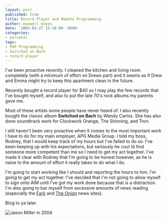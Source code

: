 ```yaml
---
layout: post
published: true
title: Record Player and Remote Programming
author: maxwell keyes
date: '2003-03-27 15:16:00 -0500'
categories:
- personal
tags:
- PHP Programming
- Switched on Bach
- record player
---
```


I've been proactive recently. I cleaned the kitchen and living room completely
(with a minimum of effort on Drews part) and it seems as if Drew and Emma might
try to keep this apartment clean in the future.

Recently bought a record player for $40 so I may play the few records that I've
bought myself, and also to put the late 70's rock albums my parents gave me.

Most of these artists some people have never heard of. I also recently bought
the classic album **Switched on Bach** by Wendy Carlos. She has also done
soundtrack work for Clockwork Orange, The Shinning, and Tron.

I still haven't been very proactive when it comes to the most important work I
have to do for my main employer, APG Media Group. I told my boss, Rodney, that I
would keep track of my hours but I've failed to do so. I've been keeping up with
his expectations, but seriously he cou! ld find someone more competent than me
so I need to get my act together. I've made it clear with Rodney that I'm going
to be honest however, as he is naive to the amount of effort it really takes to
do what I do.

I'm going to start working like I should and reporting the hours to him. I'm
going to get my act together. I've decided that I'm not going to allow myself to
sign onto AIM until I've got my work done because that is a distraction. I'm
also going to bar myself from excessive amounts of news reading (especially the
[Fark](http://www.fark.com/) and [The Onion](http://www.theonion.com/) news
sites).

Blog to ya later.

![Jason Miller in 2004](./jason-miller-2004.jpg "Jason Miller in 2004")
